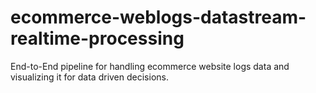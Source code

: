# ecommerce-weblogs-datastream-realtime-processing
End-to-End pipeline for handling ecommerce website logs data and visualizing it for data driven decisions.
